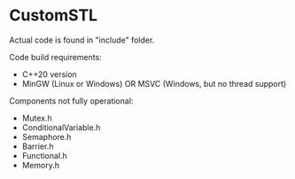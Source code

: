 # CustomSTL

Actual code is found in "include" folder.

Code build requirements:

- C++20 version
- MinGW (Linux or Windows) OR MSVC (Windows, but no thread support)

Components not fully operational:

- Mutex.h
- ConditionalVariable.h
- Semaphore.h
- Barrier.h
- Functional.h
- Memory.h